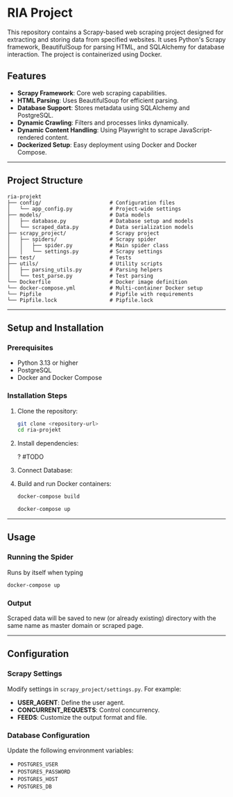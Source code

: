 # RIA Project

This repository contains a Scrapy-based web scraping project designed for extracting and storing data from specified websites. It uses Python's Scrapy framework, BeautifulSoup for parsing HTML, and SQLAlchemy for database interaction. The project is containerized using Docker.


## Features

- **Scrapy Framework**: Core web scraping capabilities.
- **HTML Parsing**: Uses BeautifulSoup for efficient parsing.
- **Database Support**: Stores metadata using SQLAlchemy and PostgreSQL.
- **Dynamic Crawling**: Filters and processes links dynamically.
- **Dynamic Content Handling**: Using Playwright to scrape JavaScript-rendered content.
- **Dockerized Setup**: Easy deployment using Docker and Docker Compose.

---

## Project Structure

```plaintext
ria-projekt
├── config/                      # Configuration files
│   └── app_config.py            # Project-wide settings
├── models/                      # Data models
│   ├── database.py              # Database setup and models
│   └── scraped_data.py          # Data serialization models
├── scrapy_project/              # Scrapy project
│   ├── spiders/                 # Scrapy spider
│   │   ├── spider.py            # Main spider class
│   │   └── settings.py          # Scrapy settings
├── test/                        # Tests
├── utils/                       # Utility scripts
│   ├── parsing_utils.py         # Parsing helpers
│   └── test_parse.py            # Test parsing
└── Dockerfile                   # Docker image definition
└── docker-compose.yml           # Multi-container Docker setup
└── Pipfile                      # Pipfile with requirements
└── Pipfile.lock                 # Pipfile.lock
```

---

## Setup and Installation

### Prerequisites

- Python 3.13 or higher
- PostgreSQL
- Docker and Docker Compose

### Installation Steps

1. Clone the repository:

   ```bash
   git clone <repository-url>
   cd ria-projekt
   ```

2. Install dependencies:

   ? #TODO

3. Connect Database:

4. Build and run Docker containers:

   ```bash
   docker-compose build
   ```

   ```bash
   docker-compose up
   ```

---

## Usage

### Running the Spider

Runs by itself when typing 

   ```bash
   docker-compose up
   ```

### Output

Scraped data will be saved to new (or already existing) directory with the same name as master domain or scraped page.

---

## Configuration

### Scrapy Settings

Modify settings in `scrapy_project/settings.py`. For example:

- **USER\_AGENT**: Define the user agent.
- **CONCURRENT\_REQUESTS**: Control concurrency.
- **FEEDS**: Customize the output format and file.

### Database Configuration

Update the following environment variables:

- `POSTGRES_USER`
- `POSTGRES_PASSWORD`
- `POSTGRES_HOST`
- `POSTGRES_DB`


